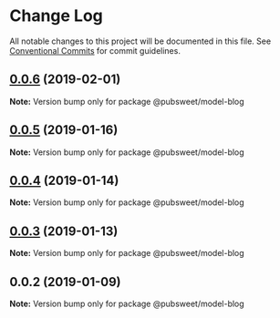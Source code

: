# Change Log

All notable changes to this project will be documented in this file.
See [Conventional Commits](https://conventionalcommits.org) for commit guidelines.

## [0.0.6](https://gitlab.coko.foundation/pubsweet/pubsweet/compare/@pubsweet/model-blog@0.0.5...@pubsweet/model-blog@0.0.6) (2019-02-01)

**Note:** Version bump only for package @pubsweet/model-blog





## [0.0.5](https://gitlab.coko.foundation/pubsweet/pubsweet/compare/@pubsweet/model-blog@0.0.4...@pubsweet/model-blog@0.0.5) (2019-01-16)

**Note:** Version bump only for package @pubsweet/model-blog





## [0.0.4](https://gitlab.coko.foundation/pubsweet/pubsweet/compare/@pubsweet/model-blog@0.0.3...@pubsweet/model-blog@0.0.4) (2019-01-14)

**Note:** Version bump only for package @pubsweet/model-blog





## [0.0.3](https://gitlab.coko.foundation/pubsweet/pubsweet/compare/@pubsweet/model-blog@0.0.2...@pubsweet/model-blog@0.0.3) (2019-01-13)

**Note:** Version bump only for package @pubsweet/model-blog





## 0.0.2 (2019-01-09)

**Note:** Version bump only for package @pubsweet/model-blog
